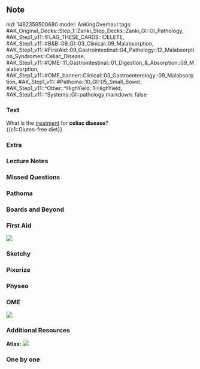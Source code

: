 ## Note
nid: 1482359500680
model: AnKingOverhaul
tags: #AK_Original_Decks::Step_1::Zanki_Step_Decks::Zanki_GI::GI_Pathology, #AK_Step1_v11::!FLAG_THESE_CARDS::!DELETE, #AK_Step1_v11::#B&B::09_GI::03_Clinical::09_Malabsorption, #AK_Step1_v11::#FirstAid::09_Gastrointestinal::04_Pathology::12_Malabsorption_Syndromes::Celiac_Disease, #AK_Step1_v11::#OME::11_Gastrointestinal::01_Digestion_&_Absorption::09_Malabsorption, #AK_Step1_v11::#OME_banner::Clinical::03_Gastroenterology::09_Malabsorption, #AK_Step1_v11::#Pathoma::10_GI::05_Small_Bowel, #AK_Step1_v11::^Other::^HighYield::1-HighYield, #AK_Step1_v11::^Systems::GI::pathology
markdown: false

### Text
<div>
  What is the <u>treatment</u> for <b>celiac disease</b>?
</div>
<div>
  {{c1::Gluten-free diet}}
</div>

### Extra


### Lecture Notes


### Missed Questions


### Pathoma


### Boards and Beyond


### First Aid
<img src="tmpG9Wm6k.png">

### Sketchy


### Pixorize


### Physeo


### OME
<div class="ome-widget">
  <a href=
  "https://onlinemeded.org/spa/gastroenterology/malabsorption/acquire?ref=anki">
  <img src="_OME_AnkiFlashcards_Lesson_5.png"></a>
</div>

### Additional Resources
<b>Atlas:</b> <img src="tmp8zYTqb.png">

### One by one

